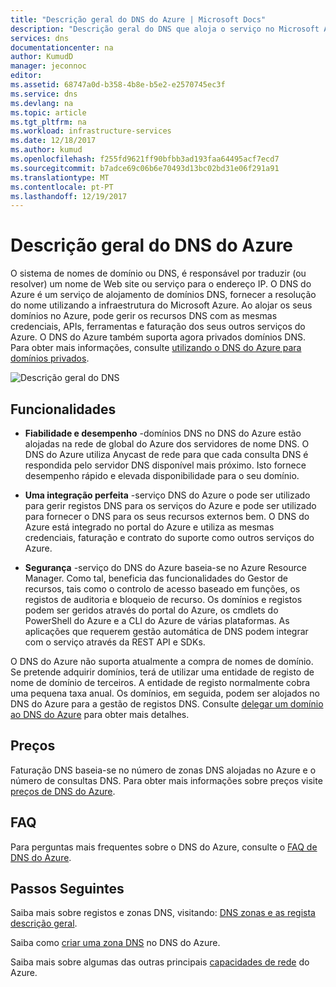 ```yaml
---
title: "Descrição geral do DNS do Azure | Microsoft Docs"
description: "Descrição geral do DNS que aloja o serviço no Microsoft Azure. O anfitrião do domínio no Microsoft Azure."
services: dns
documentationcenter: na
author: KumudD
manager: jeconnoc
editor: 
ms.assetid: 68747a0d-b358-4b8e-b5e2-e2570745ec3f
ms.service: dns
ms.devlang: na
ms.topic: article
ms.tgt_pltfrm: na
ms.workload: infrastructure-services
ms.date: 12/18/2017
ms.author: kumud
ms.openlocfilehash: f255fd9621ff90bfbb3ad193faa64495acf7ecd7
ms.sourcegitcommit: b7adce69c06b6e70493d13bc02bd31e06f291a91
ms.translationtype: MT
ms.contentlocale: pt-PT
ms.lasthandoff: 12/19/2017
---
```

# <a name="azure-dns-overview"></a>Descrição geral do DNS do Azure

O sistema de nomes de domínio ou DNS, é responsável por traduzir (ou resolver) um nome de Web site ou serviço para o endereço IP. O DNS do Azure é um serviço de alojamento de domínios DNS, fornecer a resolução do nome utilizando a infraestrutura do Microsoft Azure. Ao alojar os seus domínios no Azure, pode gerir os recursos DNS com as mesmas credenciais, APIs, ferramentas e faturação dos seus outros serviços do Azure. O DNS do Azure também suporta agora privados domínios DNS. Para obter mais informações, consulte [utilizando o DNS do Azure para domínios privados](private-dns-overview.md).

![Descrição geral do DNS](./media/dns-overview/scenario.png)

## <a name="features"></a>Funcionalidades

* **Fiabilidade e desempenho** -domínios DNS no DNS do Azure estão alojadas na rede de global do Azure dos servidores de nome DNS. O DNS do Azure utiliza Anycast de rede para que cada consulta DNS é respondida pelo servidor DNS disponível mais próximo. Isto fornece desempenho rápido e elevada disponibilidade para o seu domínio.

* **Uma integração perfeita** -serviço DNS do Azure o pode ser utilizado para gerir registos DNS para os serviços do Azure e pode ser utilizado para fornecer o DNS para os seus recursos externos bem. O DNS do Azure está integrado no portal do Azure e utiliza as mesmas credenciais, faturação e contrato do suporte como outros serviços do Azure.

* **Segurança** -serviço do DNS do Azure baseia-se no Azure Resource Manager. Como tal, beneficia das funcionalidades do Gestor de recursos, tais como o controlo de acesso baseado em funções, os registos de auditoria e bloqueio de recurso. Os domínios e registos podem ser geridos através do portal do Azure, os cmdlets do PowerShell do Azure e a CLI do Azure de várias plataformas. As aplicações que requerem gestão automática de DNS podem integrar com o serviço através da REST API e SDKs.

O DNS do Azure não suporta atualmente a compra de nomes de domínio. Se pretende adquirir domínios, terá de utilizar uma entidade de registo de nome de domínio de terceiros. A entidade de registo normalmente cobra uma pequena taxa anual. Os domínios, em seguida, podem ser alojados no DNS do Azure para a gestão de registos DNS. Consulte [delegar um domínio ao DNS do Azure](dns-domain-delegation.md) para obter mais detalhes.

## <a name="pricing"></a>Preços

Faturação DNS baseia-se no número de zonas DNS alojadas no Azure e o número de consultas DNS. Para obter mais informações sobre preços visite [preços de DNS do Azure](https://azure.microsoft.com/pricing/details/dns/).

## <a name="faq"></a>FAQ

Para perguntas mais frequentes sobre o DNS do Azure, consulte o [FAQ de DNS do Azure](dns-faq.md).

## <a name="next-steps"></a>Passos Seguintes

Saiba mais sobre registos e zonas DNS, visitando: [DNS zonas e as regista descrição geral](dns-zones-records.md).

Saiba como [criar uma zona DNS](./dns-getstarted-create-dnszone-portal.md) no DNS do Azure.

Saiba mais sobre algumas das outras principais [capacidades de rede](../networking/networking-overview.md) do Azure.


